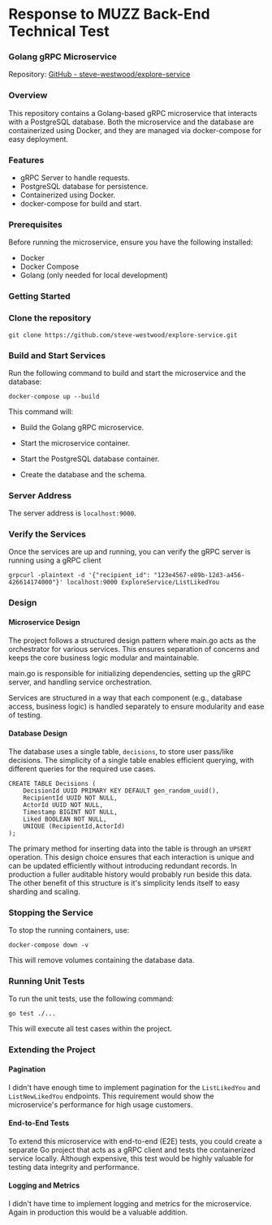 #  Response to MUZZ Back-End Technical Test

### Golang gRPC Microservice

Repository: [GitHub - steve-westwood/explore-service](https://github.com/steve-westwood/explore-service)

### Overview

This repository contains a Golang-based gRPC microservice that interacts with a PostgreSQL database. Both the microservice and the database are containerized using Docker, and they are managed via docker-compose for easy deployment.

### Features

- gRPC Server to handle requests.
- PostgreSQL database for persistence.
- Containerized using Docker.
- docker-compose for build and start.

### Prerequisites

Before running the microservice, ensure you have the following installed:

- Docker
- Docker Compose
- Golang (only needed for local development)

### Getting Started

### Clone the repository

```
git clone https://github.com/steve-westwood/explore-service.git
```

### Build and Start Services

Run the following command to build and start the microservice and the database:

```
docker-compose up --build
```

This command will:

- Build the Golang gRPC microservice.

- Start the microservice container.

- Start the PostgreSQL database container.

- Create the database and the schema.

### Server Address

The server address is `localhost:9000`.

### Verify the Services

Once the services are up and running, you can verify the gRPC server is running using a gRPC client 

```
grpcurl -plaintext -d '{"recipient_id": "123e4567-e89b-12d3-a456-426614174000"}' localhost:9000 ExploreService/ListLikedYou
```

### Design

#### Microservice Design

The project follows a structured design pattern where main.go acts as the orchestrator for various services. This ensures separation of concerns and keeps the core business logic modular and maintainable.

main.go is responsible for initializing dependencies, setting up the gRPC server, and handling service orchestration.

Services are structured in a way that each component (e.g., database access, business logic) is handled separately to ensure modularity and ease of testing.

#### Database Design

The database uses a single table, `decisions`, to store user pass/like decisions. The simplicity of a single table enables efficient querying, with different queries for the required use cases.

```
CREATE TABLE Decisions (
    DecisionId UUID PRIMARY KEY DEFAULT gen_random_uuid(),
    RecipientId UUID NOT NULL,
    ActorId UUID NOT NULL,
    Timestamp BIGINT NOT NULL,
    Liked BOOLEAN NOT NULL,
    UNIQUE (RecipientId,ActorId)
);
```

The primary method for inserting data into the table is through an `UPSERT` operation.
This design choice ensures that each interaction is unique and can be updated efficiently without introducing redundant records. In production a fuller auditable history would probably run beside this data. The other benefit of this structure is it's simplicity lends itself to easy sharding and scaling.

### Stopping the Service

To stop the running containers, use:

```
docker-compose down -v
```

This will remove volumes containing the database data.

### Running Unit Tests

To run the unit tests, use the following command:

```
go test ./...
```

This will execute all test cases within the project.

### Extending the Project

#### Pagination

I didn't have enough time to implement pagination for the `ListLikedYou` and `ListNewLikedYou` endpoints. This requirement would show the microservice's performance for high usage customers.

#### End-to-End Tests

To extend this microservice with end-to-end (E2E) tests, you could create a separate Go project that acts as a gRPC client and tests the containerized service locally. Although expensive, this test would be highly valuable for testing data integrity and performance. 

#### Logging and Metrics

I didn't have time to implement logging and metrics for the microservice. Again in production this would be a valuable addition.

